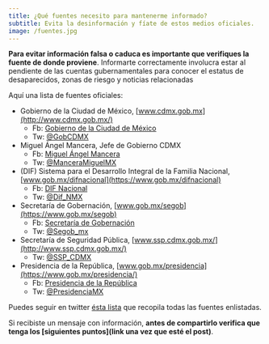 ```yaml
---
title: ¿Qué fuentes necesito para mantenerme informado?
subtitle: Evita la desinformación y fíate de estos medios oficiales.
image: /fuentes.jpg
---
```


**Para evitar información falsa o caduca es importante que verifiques la fuente de donde proviene**. Informarte correctamente involucra estar al pendiente de las cuentas gubernamentales para conocer el estatus de desaparecidos, zonas de riesgo y noticias relacionadas

Aquí una lista de fuentes oficiales:
* Gobierno de la Ciudad de México, [www.cdmx.gob.mx](http://www.cdmx.gob.mx/)
  * Fb: [Gobierno de la Ciudad de México](https://www.facebook.com/GobiernoCDMX/)
  * Tw: [@GobCDMX](http://@GobCDMX)
* Miguel Ángel Mancera, Jefe de Gobierno CDMX
  * Fb: [Miguel Ángel Mancera](https://www.facebook.com/MiguelAngelMancera/)
  * Tw: [@ManceraMiguelMX](https://twitter.com/ManceraMiguelMX)
* (DIF) Sistema para el Desarrollo Integral de la Familia Nacional, [www.gob.mx/difnacional](https://www.gob.mx/difnacional)
  * Fb: [DIF Nacional](https://www.facebook.com/DIFCDMX/)
  * Tw: [@Dif_NMX](https://twitter.com/dif_nmx)
* Secretaría de Gobernación, [www.gob.mx/segob](https://www.gob.mx/segob)
  * Fb: [Secretaría de Gobernación](https://www.facebook.com/SecretariadeGobernacion/)
  * Tw: [@Segob_mx ](https://twitter.com/segob_mx?lang=es)
* Secretaría de Seguridad Pública, [www.ssp.cdmx.gob.mx/](http://www.ssp.cdmx.gob.mx/)
  * Tw: [@SSP_CDMX](http://SSP_CDMX)
* Presidencia de la República, [www.gob.mx/presidencia](https://www.gob.mx/presidencia/)
  * Fb: [Presidencia de la República](https://twitter.com/PresidenciaMX?lang=es)
  * Tw: [@PresidenciaMX](https://twitter.com/PresidenciaMX?lang=es)


Puedes seguir en twitter [ésta lista](https://twitter.com/ArtePedraza/lists/medios-oficiales-cdmx) que recopila todas las fuentes enlistadas.

Si recibiste un mensaje con información, **antes de compartirlo verifica que tenga los [siguientes puntos](link una vez que esté el post)**.
